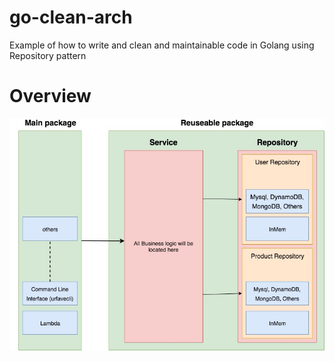 # go-clean-arch
Example of how to write and clean and maintainable code in Golang using Repository pattern

# Overview

![Image of Diagram](https://github.com/pangminfu/go-clean-arch/blob/master/overview.jpg)
